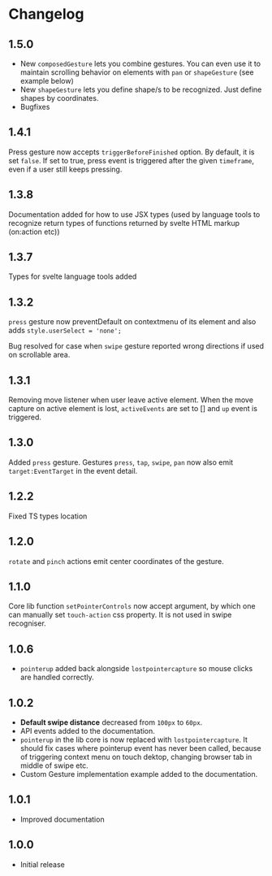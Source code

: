 # Changelog

## 1.5.0

- New `composedGesture` lets you combine gestures. You can even use it to maintain scrolling behavior on elements with `pan` or `shapeGesture` (see example below)
- New `shapeGesture` lets you define shape/s to be recognized. Just define shapes by coordinates.
- Bugfixes

## 1.4.1

Press gesture now accepts `triggerBeforeFinished` option. By default, it is set `false`. If set to true, press event is triggered after the given `timeframe`, even if a user still keeps pressing.

## 1.3.8

Documentation added for how to use JSX types (used by language tools to recognize return types of functions returned by svelte HTML markup (on:action etc))

## 1.3.7

Types for svelte language tools added

## 1.3.2

`press` gesture now preventDefault on contextmenu of its element and also adds `style.userSelect = 'none';`

Bug resolved for case when `swipe` gesture reported wrong directions if used on scrollable area.

## 1.3.1

Removing move listener when user leave active element.
When the move capture on active element is lost, `activeEvents` are set to [] and `up` event is triggered.

## 1.3.0

Added `press` gesture.
Gestures `press`, `tap`, `swipe`, `pan` now also emit `target:EventTarget` in the event detail.

## 1.2.2

Fixed TS types location

## 1.2.0

`rotate` and `pinch` actions emit center coordinates of the gesture.

## 1.1.0

Core lib function `setPointerControls` now accept argument, by which one can manually set `touch-action` css property. It is not used in swipe recogniser.

## 1.0.6

- `pointerup` added back alongside `lostpointercapture` so mouse clicks are handled correctly.

## 1.0.2

- **Default swipe distance** decreased from `100px` to `60px`.
- API events added to the documentation.
- `pointerup` in the lib core is now replaced with `lostpointercapture`. It should fix cases where pointerup event has never been called, because of triggering context menu on touch dektop, changing browser tab in middle of swipe etc.
- Custom Gesture implementation example added to the documentation.

## 1.0.1

- Improved documentation

## 1.0.0

- Initial release

